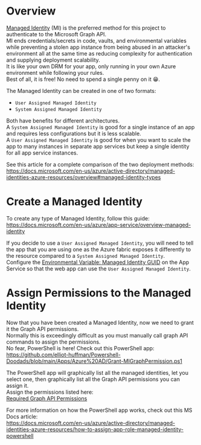 # Overview
[Managed Identity](https://docs.microsoft.com/en-us/azure/active-directory/managed-identities-azure-resources/overview) (MI) is the preferred method for this project to authenticate to the Microsoft Graph API.   
MI ends credentials/secrets in code, vaults, and environmental variables while preventing a stolen app instance from being abused in an attacker's environment all at the same time as reducing complexity for authentication and supplying deployment scalability.   
It is like your own DRM for your app, only running in your own Azure environment while following your rules.   
Best of all, it is free! No need to spend a single penny on it 😁.

The Managed Identity can be created in one of two formats:
- `User Assigned Managed Identity`
- `System Assigned Managed Identity`

Both have benefits for different architectures.   
A `System Assigned Managed Identity` is good for a single instance of an app and requires less configurations but it is less scalable.   
A `User Assigned Managed Identity` is good for when you want to scale the app to many instances in separate app services but keep a single identity for all app service instances.

See this article for a complete comparison of the two deployment methods:   
https://docs.microsoft.com/en-us/azure/active-directory/managed-identities-azure-resources/overview#managed-identity-types

# Create a Managed Identity
To create any type of Managed Identity, follow this guide:   
https://docs.microsoft.com/en-us/azure/app-service/overview-managed-identity

If you decide to use a `User Assigned Managed Identity`, you will need to tell the app that you are using one as the Azure fabric exposes it differently to the resource compared to a `System Assigned Managed Identity`.   
Configure the [Environmental Variable: Managed Identity GUID](./Environmental-Variables-Reference#psm_managed_id_guid) on the App Service so that the web app can use the `User Assigned Managed Identity`.

# Assign Permissions to the Managed Identity
Now that you have been created a Managed Identity, now we need to grant it the Graph API permissions.   
Normally this is exceedingly difficult as you must manually call graph API commands to assign the permissions.   
No fear, PowerShell is here! Check out this PowerShell app:
https://github.com/elliot-huffman/Powershell-Doodads/blob/main/Apps/Azure%20AD/Grant-MIGraphPermission.ps1

The PowerShell app will graphically list all the managed identities, let you select one, then graphically list all the Graph API permissions you can assign it.   
Assign the permissions listed here:   
[Required Graph API Permissions](../Deployment/Required-Graph-API-Permissions.md)

For more information on how the PowerShell app works, check out this MS Docs article:   
https://docs.microsoft.com/en-us/azure/active-directory/managed-identities-azure-resources/how-to-assign-app-role-managed-identity-powershell
